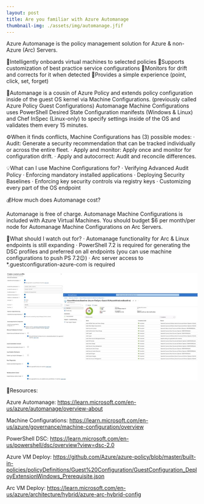 ```yaml
---
layout: post
title: Are you familiar with Azure Automanage
thumbnail-img: ./assets/img/automanage.jfif
---
```

Azure Automanage is the policy management solution for Azure & non-Azure (Arc) Servers.

🔹Intelligently onboards virtual machines to selected policies
🔹Supports customization of best practice service configurations
🔹Monitors for drift and corrects for it when detected
🔹Provides a simple experience (point, click, set, forget)

🔺Automanage is a cousin of Azure Policy and extends policy configuration inside of the guest OS kernel via Machine Configurations. (previously called Azure Policy Guest Configurations) Automanage Machine Configurations uses PowerShell Desired State Configuration manifests (Windows & Linux) and Chef InSpec (Linux-only) to specify settings inside of the OS and validates them every 15 minutes.

⚙️When it finds conflicts, Machine Configurations has (3) possible modes:
·       Audit: Generate a security recommendation that can be tracked individually or across the entire fleet.
·       Apply and monitor: Apply once and monitor for configuration drift.
·       Apply and autocorrect: Audit and reconcile differences.

💡What can I use Machine Configurations for?
·       Verifying Advanced Audit Policy
·       Enforcing mandatory installed applications
·       Deploying Security Baselines
·       Enforcing key security controls via registry keys
·       Customizing every part of the OS endpoint

💰How much does Automanage cost?

Automanage is free of charge. Automanage Machine Configurations is included with Azure Virtual Machines. You should budget $6 per month/per node for Automanage Machine Configurations on Arc Servers.

🤷What should I watch out for?
·       Automanage functionality for Arc & Linux endpoints is still expanding
·       PowerShell 7.2 is required for generating the DSC profiles and preferred on all endpoints (you can use machine configurations to push PS 7.2😉)
·       Arc server access to *.guestconfiguration-azure-com is required

![Image](/assets/img/automanage.jfif)

🎒Resources:

Azure Automanage: https://learn.microsoft.com/en-us/azure/automanage/overview-about

Machine Configurations: https://learn.microsoft.com/en-us/azure/governance/machine-configuration/overview

PowerShell DSC: https://learn.microsoft.com/en-us/powershell/dsc/overview?view=dsc-2.0

Azure VM Deploy: https://github.com/Azure/azure-policy/blob/master/built-in-policies/policyDefinitions/Guest%20Configuration/GuestConfiguration_DeployExtensionWindows_Prerequisite.json

Arc VM Deploy: https://learn.microsoft.com/en-us/azure/architecture/hybrid/azure-arc-hybrid-config